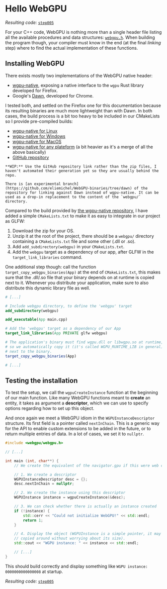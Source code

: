 Hello WebGPU
============

*Resulting code:* [`step005`](https://github.com/eliemichel/LearnWebGPU-Code/tree/step005)

For your C++ code, WebGPU is nothing more than a single header file listing all the available procedures and data structures: [`webgpu.h`](https://github.com/webgpu-native/webgpu-headers/blob/main/webgpu.h). When building the program though, your compiler must know in the end (at the final *linking* step) where to find the actual implementation of these functions.

Installing WebGPU
-----------------

There exists mostly two implementations of the WebGPU native header:

 - [wgpu-native](https://github.com/gfx-rs/wgpu-native), exposing a native interface to the `wgpu` Rust library developed for Firefox.
 - Google's [Dawn](https://dawn.googlesource.com/dawn), developed for Chrome.

I tested both, and settled on the Firefox one for this documentation because its resulting binaries are much more lightweight than with Dawn. In both cases, the build process is a bit too heavy to be included in our CMakeLists so I provide pre-compiled builds:

 - [wgpu-native for Linux](../data/wgpu-native-for-linux.zip)
 - [wgpu-native for Windows](../data/wgpu-native-for-windows.zip)
 - [wgpu-native for MacOS](../data/wgpu-native-for-macos.zip)
 - [wgpu-native for any plateform](../data/wgpu-native-for-any.zip) (a bit heavier as it's a merge of all the above basically)
 - [GitHub repository](https://github.com/eliemichel/WebGPU-binaries)

```{important}
**WIP:** Use the GitHub repository link rather than the zip files, I haven't automated their generation yet so they are usually behind the repo.
```

```{note}
There is [an experimental branch](https://github.com/eliemichel/WebGPU-binaries/tree/dawn) of the repository for linking against Dawn instead of wgpu-native. It can be used as a drop-in replacement to the content of the `webgpu/` directory.
```

Compared to the build provided by [the wgpu-native repository](https://github.com/gfx-rs/wgpu-native), I have added a simple `CMakeLists.txt` to make it as easy to integrate in our project as GLFW:

 1. Download the zip for your OS.
 2. Unzip it at the root of the project, there should be a `webgpu/` directory containing a `CMakeLists.txt` file and some other (.dll or .so).
 3. Add `add_subdirectory(webgpu)` in your `CMakeLists.txt`.
 4. Add the `webgpu` target as a dependency of our app, after GLFW in the `target_link_libraries` command.

One additional step though: call the function `target_copy_webgpu_binaries(App)` at the end of `CMakeLists.txt`, this makes sure that the .dll/.so file that your binary depends on at runtime is copied next to it. Whenever you distribute your application, make sure to also distribute this dynamic library file as well.

```CMake
# [...]

# Include webgpu directory, to define the 'webgpu' target
add_subdirectory(webgpu)

add_executable(App main.cpp)

# Add the 'webgpu' target as a dependency of our App
target_link_libraries(App PRIVATE glfw webgpu)

# The application's binary must find wgpu.dll or libwgpu.so at runtime,
# so we automatically copy it (it's called WGPU_RUNTIME_LIB in general)
# next to the binary.
target_copy_webgpu_binaries(App)

# [...]
```

Testing the installation
------------------------

To test the setup, we call the `wgpuCreateInstance` function at the beginning of our main function. Like many WebGPU functions meant to **create** an entity, it takes as argument a **descriptor**, which we can use to specify options regarding how to set up this object.

And once again we meet a WebGPU idiom in the `WGPUInstanceDescriptor` structure. Its first field is a pointer called `nextInChain`. This is a generic way for the API to enable custom extensions to be added in the future, or to return multiple entries of data. In a lot of cases, we set it to `nullptr`.

```C++
#include <webgpu/webgpu.h>

// [...]

int main (int, char**) {
	// We create the equivalent of the navigator.gpu if this were web code

    // 1. We create a descriptor
	WGPUInstanceDescriptor desc = {};
    desc.nextInChain = nullptr;

    // 2. We create the instance using this descriptor
	WGPUInstance instance = wgpuCreateInstance(&desc);

    // 3. We can check whether there is actually an instance created
    if (!instance) {
        std::cerr << "Could not initialize WebGPU!" << std::endl;
        return 1;
    }

    // 4. Display the object (WGPUInstance is a simple pointer, it may be
    // copied around without worrying about its size).
	std::cout << "WGPU instance: " << instance << std::endl;

	// [...]
}
```

This should build correctly and display something like `WGPU instance: 0000000000000008` at startup.

*Resulting code:* [`step005`](https://github.com/eliemichel/LearnWebGPU-Code/tree/step005)
